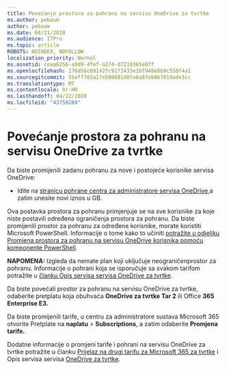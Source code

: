 ```yaml
---
title: Povećanje prostora za pohranu na servisu OneDrive za tvrtke
ms.author: pebaum
author: pebaum
ms.date: 04/21/2020
ms.audience: ITPro
ms.topic: article
ROBOTS: NOINDEX, NOFOLLOW
localization_priority: Normal
ms.assetid: ceaa6256-a9d9-4fef-a274-d7219365e07f
ms.openlocfilehash: 176d56c09142fc91f2433e1bf948e8b9c550f4a1
ms.sourcegitcommit: 55eff703a17e500681d8fa6a87eb067019ade3cc
ms.translationtype: MT
ms.contentlocale: hr-HR
ms.lasthandoff: 04/22/2020
ms.locfileid: "43759288"
---
```

# <a name="how-to-increase-storage-in-onedrive-for-business"></a>Povećanje prostora za pohranu na servisu OneDrive za tvrtke

Da biste promijenili zadanu pohranu za nove i postojeće korisnike servisa OneDrive:
  
- Idite na [stranicu pohrane centra za administratore servisa OneDrive,](https://admin.onedrive.com/?v=StorageSettings)a zatim unesite novi iznos u GB.
    
Ova postavka prostora za pohranu primjenjuje se na sve korisnike za koje niste postavili određena ograničenja prostora za pohranu. Da biste promijenili prostor za pohranu za određene korisnike, morate koristiti Microsoft PowerShell. Informacije o tome kako to učiniti [potražite u odjeljku Promjena prostora za pohranu na servisu OneDrive korisnika pomoću komponente PowerShell](https://go.microsoft.com/fwlink/?linkid=866402). 
  
 **NAPOMENA:** Izgleda da nemate plan koji uključuje neograničenprostor za pohranu. Informacije o pohrani koja se isporučuje sa svakom tarifom potražite u [članku Opis servisa servisa OneDrive za tvrtke](https://go.microsoft.com/fwlink/p/?LinkID=826071).
  
Da biste povećali prostor za pohranu na servisu OneDrive za tvrtke, odaberite pretplatu koja obuhvaća **OneDrive za tvrtke Tar 2** ili Office **365 Enterprise E3.** 
  
Da biste promijenili tarife, u centru za administratore sustava Microsoft 365 otvorite Pretplate na **naplatu** \> **Subscriptions**, a zatim odaberite **Promjena tarife.**
  
Dodatne informacije o promjeni tarife i pohrani na servisu OneDrive za tvrtke potražite u članku [Prijelaz na drugi tarifu za Microsoft 365 za tvrtke](https://go.microsoft.com/fwlink/?LinkId=2031117) i Opis servisa servisa [OneDrive za tvrtke](https://go.microsoft.com/fwlink/?LinkId-2031122).
  

